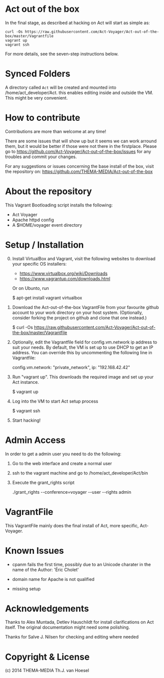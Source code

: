 Act out of the box
==================

In the final stage, as described at hacking on Act will start as simple as:

    curl -Os https://raw.githubusercontent.com/Act-Voyager/Act-out-of-the-box/master/Vagrantfile
    vagrant up
    vagrant ssh

For more details, see the seven-step instructions below.

Synced Folders
==============

A directory called `Act` will be created and mounted into
/home/act_developer/Act. this enables editing inside and outside the VM.
This might be very convenient.

How to contribute
=================

Contributions are more than welcome at any time!

There are some issues that will show up but it seems we can work arround them,
but it would be better if those were not there in the firstplace. Please go to
https://github.com/Act-Voyager/Act-out-of-the-box/issues for any troubles and
commit your changes.

For any suggestions or issues concerning the base install of the box, visit
the repository on: https://github.com/THEMA-MEDIA/Act-out-of-the-box

About the repository
====================

This Vagrant Bootloading script installs the following:

* Act Voyager
* Apache httpd config
* A $HOME/voyager event directory

Setup / Installation
====================

0) Install VirtualBox and Vagrant, visit the following websites to download
   your specific OS installers:

   * https://www.virtualbox.org/wiki/Downloads
   * https://www.vagrantup.com/downloads.html

   Or on Ubunto, run

    $ apt-get install vagrant virtualbox

2) Download the Act-out-of-the-box VagrantFile from your favourite github account to
   your work directory on your host system. (Optionally, consider forking
   the project on github and clone that one instead.)

    $ curl -Os https://raw.githubusercontent.com/Act-Voyager/Act-out-of-the-box/master/Vagrantfile

3) Optionally, edit the Vagrantfile field for config.vm.network ip
   address to suit your needs. By default, the VM is set up to use DHCP
   to get an IP address. You can override this by uncommenting the
   following line in Vagrantfile:

    config.vm.network: "private_network", ip: "192.168.42.42"

4) Run "vagrant up". This downloads the required image and set up
   your Act instance.

    $ vagrant up

5) Log into the VM to start Act setup process

    $ vagrant ssh

6) Start hacking!

Admin Access
===========
In order to get a admin user you need to do the following:

1) Go to the web interface and create a normal user

2) ssh to the vagrant machine and go to /home/act_developer/Act/bin

3) Execute the grant_rights script

    ./grant_rights --conference=voyager --user <username> --rights admin

VagrantFile
===========

This VagrantFile mainly does the final install of Act, more specific,
Act-Voyager. 

Known Issues
============

* cpanm fails the first time, possibly due to an Unicode charater in the name
  of the Author: 'Éric Cholet'

* domain name for Apache is not qualified

* missing setup

Acknowledgements
================

Thanks to Alex Muntada, Detlev Hauschildt for install clarifications
on Act itself. The original documentation might need some polishing.

Thanks for Salve J. Nilsen for checking and editing where needed


Copyright & License
===================

(c) 2014 THEMA-MEDIA Th.J. van Hoesel

